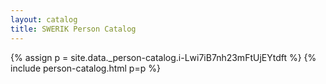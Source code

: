 ```yaml
---
layout: catalog
title: SWERIK Person Catalog
---
```

{% assign p = site.data._person-catalog.i-Lwi7iB7nh23mFtUjEYtdft %}
{% include person-catalog.html p=p %}

